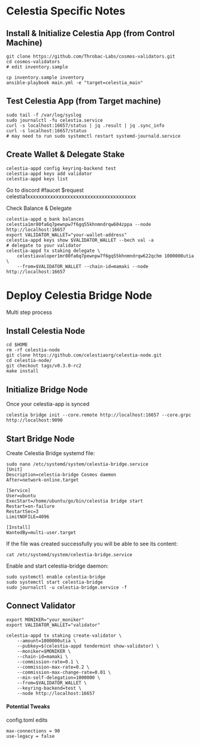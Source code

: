 # Celestia Specific Notes

## Install & Initialize Celestia App (from Control Machine)

```
git clone https://github.com/Throbac-Labs/cosmos-validators.git
cd cosmos-validators
# edit inventory.sample

cp inventory.sample inventory
ansible-playbook main.yml -e "target=celestia_main"
```

## Test Celestia App (from Target machine)

```
sudo tail -f /var/log/syslog
sudo journalctl -fu celestia.service
curl -s localhost:16657/status | jq .result | jq .sync_info
curl -s localhost:16657/status
# may need to run sudo systemctl restart systemd-journald.service
```

## Create Wallet & Delegate Stake

```
celestia-appd config keyring-backend test
celestia-appd keys add validator
celestia-appd keys list
```
Go to discord #faucet
$request celestia1xxxxxxxxxxxxxxxxxxxxxxxxxxxxxxxxxxxxxx

Check Balance & Delegate
```
celestia-appd q bank balances celestia1mr80fa6q7pewnpw7f6gq55khnmndrqw604zppa --node http://localhost:16657
export VALIDATOR_WALLET="your-wallet-address"
celestia-appd keys show $VALIDATOR_WALLET --bech val -a
# delegate to your validator
celestia-appd tx staking delegate \ 
    celestiavaloper1mr80fa6q7pewnpw7f6gq55khnmndrqw622qchm 1000000utia \ 
    --from=$VALIDATOR_WALLET --chain-id=mamaki --node http://localhost:16657
```

# Deploy Celestia Bridge Node

Multi step process

## Install Celestia Node
```
cd $HOME 
rm -rf celestia-node 
git clone https://github.com/celestiaorg/celestia-node.git 
cd celestia-node/ 
git checkout tags/v0.3.0-rc2 
make install
```
## Initialize Bridge Node

Once your celestia-app is synced
```
celestia bridge init --core.remote http://localhost:16657 --core.grpc http://localhost:9090
```

## Start Bridge Node

Create Celestia Bridge systemd file:
```
sudo nano /etc/systemd/system/celestia-bridge.service
[Unit]
Description=celestia-bridge Cosmos daemon
After=network-online.target

[Service]
User=ubuntu 
ExecStart=/home/ubuntu/go/bin/celestia bridge start 
Restart=on-failure
RestartSec=3
LimitNOFILE=4096

[Install]
WantedBy=multi-user.target
```
If the file was created successfully you will be able to see its content:
```
cat /etc/systemd/system/celestia-bridge.service
```
Enable and start celestia-bridge daemon:
```
sudo systemctl enable celestia-bridge 
sudo systemctl start celestia-bridge
sudo journalctl -u celestia-bridge.service -f
```
## Connect Validator
```
export MONIKER="your_moniker"
export VALIDATOR_WALLET="validator"
```
```
celestia-appd tx staking create-validator \
    --amount=1000000utia \
    --pubkey=$(celestia-appd tendermint show-validator) \
    --moniker=$MONIKER \
    --chain-id=mamaki \
    --commission-rate=0.1 \
    --commission-max-rate=0.2 \
    --commission-max-change-rate=0.01 \
    --min-self-delegation=1000000 \
    --from=$VALIDATOR_WALLET \
    --keyring-backend=test \
    --node http://localhost:16657
```

#### Potential Tweaks

config.toml edits
```
max-connections = 90
use-legacy = false
```


















